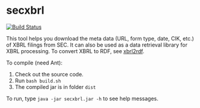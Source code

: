 secxbrl
=======

[![Build Status](https://travis-ci.org/ekzhu/secxbrl.svg?branch=master)](https://travis-ci.org/ekzhu/secxbrl)

This tool helps you download the meta data (URL, form type, date, CIK, etc.) of XBRL filings from SEC. It can also be used as a data retrieval library for XBRL processing. To convert XBRL to RDF, see [xbrl2rdf](https://github.com/ekzhu/xbrl2rdf).

To compile (need Ant):

1. Check out the source code.
2. Run `bash build.sh`
3. The compiled jar is in folder `dist`

To run, type `java -jar secxbrl.jar -h` to see help messages.